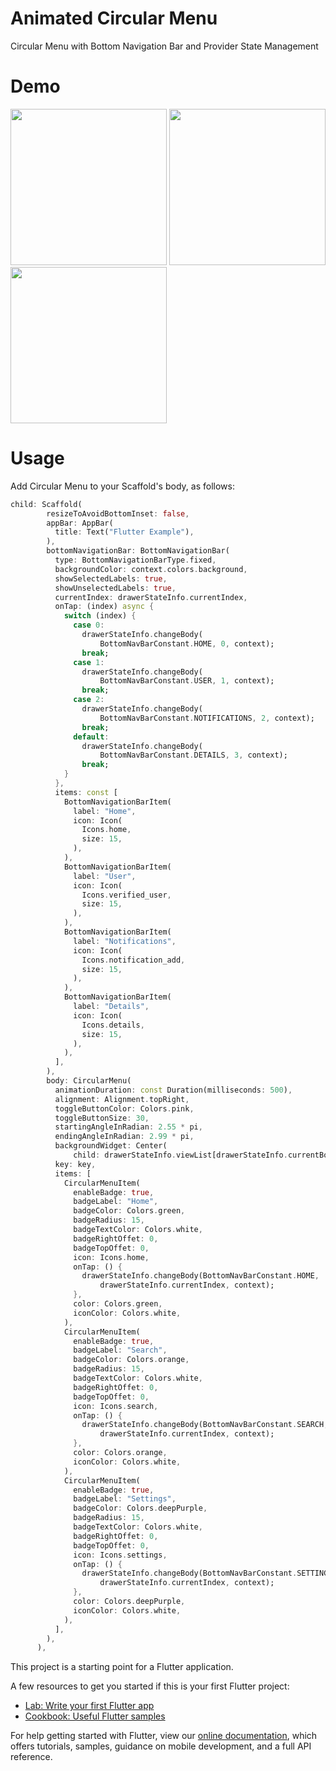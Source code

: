 # Animated Circular Menu

Circular Menu with Bottom Navigation Bar and Provider State Management

# Demo
<!--
![](https://raw.githubusercontent.com/hasan-hm1/circular_menu/master/doc/top_right.gif = 250x250)
-->

<p float="left">  
  <img src="https://raw.githubusercontent.com/hasan-hm1/circular_menu/master/doc/bottom_center.gif" width="250">
  <img src="https://raw.githubusercontent.com/hasan-hm1/circular_menu/master/doc/center.gif" width="250">
  <img src="https://raw.githubusercontent.com/hasan-hm1/circular_menu/master/doc/top_right.gif" width="250">
</p>

# Usage
Add Circular Menu to your Scaffold's body, as follows:


```dart
child: Scaffold(
        resizeToAvoidBottomInset: false,
        appBar: AppBar(
          title: Text("Flutter Example"),
        ),
        bottomNavigationBar: BottomNavigationBar(
          type: BottomNavigationBarType.fixed,
          backgroundColor: context.colors.background,
          showSelectedLabels: true,
          showUnselectedLabels: true,
          currentIndex: drawerStateInfo.currentIndex,
          onTap: (index) async {
            switch (index) {
              case 0:
                drawerStateInfo.changeBody(
                    BottomNavBarConstant.HOME, 0, context);
                break;
              case 1:
                drawerStateInfo.changeBody(
                    BottomNavBarConstant.USER, 1, context);
                break;
              case 2:
                drawerStateInfo.changeBody(
                    BottomNavBarConstant.NOTIFICATIONS, 2, context);
                break;
              default:
                drawerStateInfo.changeBody(
                    BottomNavBarConstant.DETAILS, 3, context);
                break;
            }
          },
          items: const [
            BottomNavigationBarItem(
              label: "Home",
              icon: Icon(
                Icons.home,
                size: 15,
              ),
            ),
            BottomNavigationBarItem(
              label: "User",
              icon: Icon(
                Icons.verified_user,
                size: 15,
              ),
            ),
            BottomNavigationBarItem(
              label: "Notifications",
              icon: Icon(
                Icons.notification_add,
                size: 15,
              ),
            ),
            BottomNavigationBarItem(
              label: "Details",
              icon: Icon(
                Icons.details,
                size: 15,
              ),
            ),
          ],
        ),
        body: CircularMenu(
          animationDuration: const Duration(milliseconds: 500),
          alignment: Alignment.topRight,
          toggleButtonColor: Colors.pink,
          toggleButtonSize: 30,
          startingAngleInRadian: 2.55 * pi,
          endingAngleInRadian: 2.99 * pi,
          backgroundWidget: Center(
              child: drawerStateInfo.viewList[drawerStateInfo.currentBody]!),
          key: key,
          items: [
            CircularMenuItem(
              enableBadge: true,
              badgeLabel: "Home",
              badgeColor: Colors.green,
              badgeRadius: 15,
              badgeTextColor: Colors.white,
              badgeRightOffet: 0,
              badgeTopOffet: 0,
              icon: Icons.home,
              onTap: () {
                drawerStateInfo.changeBody(BottomNavBarConstant.HOME,
                    drawerStateInfo.currentIndex, context);
              },
              color: Colors.green,
              iconColor: Colors.white,
            ),
            CircularMenuItem(
              enableBadge: true,
              badgeLabel: "Search",
              badgeColor: Colors.orange,
              badgeRadius: 15,
              badgeTextColor: Colors.white,
              badgeRightOffet: 0,
              badgeTopOffet: 0,
              icon: Icons.search,
              onTap: () {
                drawerStateInfo.changeBody(BottomNavBarConstant.SEARCH,
                    drawerStateInfo.currentIndex, context);
              },
              color: Colors.orange,
              iconColor: Colors.white,
            ),
            CircularMenuItem(
              enableBadge: true,
              badgeLabel: "Settings",
              badgeColor: Colors.deepPurple,
              badgeRadius: 15,
              badgeTextColor: Colors.white,
              badgeRightOffet: 0,
              badgeTopOffet: 0,
              icon: Icons.settings,
              onTap: () {
                drawerStateInfo.changeBody(BottomNavBarConstant.SETTINGS,
                    drawerStateInfo.currentIndex, context);
              },
              color: Colors.deepPurple,
              iconColor: Colors.white,
            ),
          ],
        ),
      ),
```

This project is a starting point for a Flutter application.

A few resources to get you started if this is your first Flutter project:

- [Lab: Write your first Flutter app](https://flutter.dev/docs/get-started/codelab)
- [Cookbook: Useful Flutter samples](https://flutter.dev/docs/cookbook)

For help getting started with Flutter, view our
[online documentation](https://flutter.dev/docs), which offers tutorials,
samples, guidance on mobile development, and a full API reference.
